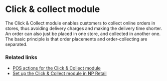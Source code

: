 # Click & collect module

The Click & Collect module enables customers to collect online orders in stores, thus avoiding delivery charges and making the delivery time shorter. An order can also just be placed in one store, and collected in another one. The basic principle is that order placements and order-collecting are separated. 

### Related links

- [POS actions for the Click & Collect module](./explanation/clickandcollect-pos.md)
- [Set up the Click & Collect module in NP Retail](./howto/clickandcollect_setup.md)